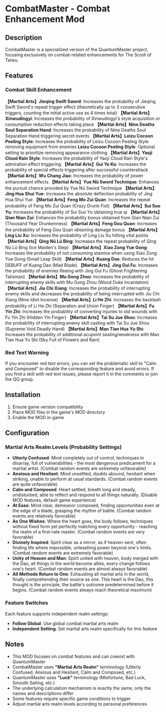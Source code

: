 # CombatMaster - Combat Enhancement Mod

## Description
CombatMaster is a specialized version of the QuantumMaster project, focusing exclusively on combat-related enhancements for The Scroll of Taiwu.

## Features

### Combat Skill Enhancement
**【Martial Arts】Jieqing Swift Sword**: Increases the probability of Jieqing Swift Sword's repeat trigger effect (theoretically up to 3 consecutive triggers, counting the initial active use as 4 times total)
**【Martial Arts】Xinwudingyi**: Increases the probability of Xinwudingyi's style acquisition or consumption reduction effects taking place
**【Martial Arts】Nine Deaths Soul Separation Hand**: Increases the probability of Nine Deaths Soul Separation Hand triggering secret events
**【Martial Arts】Leizu Cocoon Peeling Style**: Increases the probability of Leizu Cocoon Peeling Style removing equipment from enemies
**Leizu Cocoon Peeling Style**: Optional setting to prioritize removing appearance clothing
**【Martial Arts】Yaoji Cloud Rain Style**: Increases the probability of Yaoji Cloud Rain Style's admiration effect triggering
**【Martial Arts】Gui Ye Ku**: Increases the probability of special effects triggering after successful counterattack
**【Martial Arts】Wu Chang Jiao**: Increases the probability of power enhancement effects
**【Martial Arts】Yue Nü Sword Technique**: Enhances the pursuit chance provided by Yue Nü Sword Technique
**【Martial Arts】Jing Hua Shui Yue**: Increases the absolute deflection probability of Jing Hua Shui Yue
**【Martial Arts】Feng Mo Zui Quan**: Increases the repeat probability of Feng Mo Zui Quan (Crazy Drunk Fist)
**【Martial Arts】Sui Suo Yu**: Increases the probability of Sui Suo Yu obtaining true qi
**【Martial Arts】Qian Nian Zui**: Enhances the probability bonus obtained from Qian Nian Zui (Thousand Year Drunkenness)
**【Martial Arts】Feng Gou Quan**: Increases the probability of Feng Gou Quan obtaining damage bonus
**【Martial Arts】Ling Liu Xu**: Increases the probability of Ling Liu Xu hitting vital points
**【Martial Arts】Qing Nü Lü Bing**: Increases the repeat probability of Qing Nü Lü Bing (Ice Maiden's Step)
**【Martial Arts】Xiao Zong Yue Gong**: Increases the probability of not consuming stamina when using Xiao Zong Yue Gong (Small Leap Skill)
**【Martial Arts】Kuang Dao**: Reduces the hit DEBUFF of Kuang Dao (Mad Blade)
**【Martial Arts】Jing Gui Fu**: Increases the probability of enemies fleeing with Jing Gui Fu (Ghost Frightening Talisman)
**【Martial Arts】Mu Gong Zhou**: Increases the probability of interrupting enemy skills with Mu Gong Zhou (Wood Duke Incantation)
**【Martial Arts】Jiu Chi Xiang**: Increases the probability of interrupting enemy skills and decreases the probability of being interrupted with Jiu Chi Xiang (Nine Idiot Incense)
**【Martial Arts】Li He Zhi**: Increases the backlash probability of Li He Zhi (Separation and Union Finger)
**【Martial Arts】Fu Yin Zhi**: Increases the probability of converting injuries to old wounds with Fu Yin Zhi (Hidden Yin Finger)
**【Martial Arts】Tai Su Jue Shou**: Increases the probability of interrupting enemy skill casting with Tai Su Jue Shou (Supreme Void Deadly Hand)
**【Martial Arts】Man Tian Hua Yu Shi**: Increases the probability of additional acupoint sealing/weakness with Man Tian Hua Yu Shi (Sky Full of Flowers and Rain)

### Red Text Warning
If you encounter red text errors, you can set the problematic skill to "Calm and Composed" to disable the corresponding feature and avoid errors. If you find a skill with red text issues, please report it in the comments or join the QQ group.

## Installation
1. Ensure game version compatibility
2. Place MOD files in the game's MOD directory
3. Enable the MOD in-game

## Configuration
### Martial Arts Realm Levels (Probability Settings)
- **Utterly Confused**: Mind completely out of control, techniques in disarray, full of vulnerabilities - the most dangerous predicament for a martial artist. (Combat random events are extremely unfavorable)
- **Anxious and Hesitant**: Mind unsettled, doubts abound, hesitant when striking, unable to perform at usual standards. (Combat random events are quite unfavorable)
- **Calm and Composed**: Heart settled, breath long and steady, undisturbed, able to reflect and respond to all things naturally. (Disable MOD features, default game experience)
- **At Ease**: Mind clear, demeanor composed, finding opportunities even at the edge of a blade, grasping the rhythm of battle. (Combat random events are relatively favorable)
- **As One Wishes**: Where the heart goes, the body follows, techniques without fixed form yet perfectly matching every opportunity - reaching the realm of a first-rate master. (Combat random events are very favorable)
- **Divinely Inspired**: Spirit clear as a mirror, as if heaven-sent, often finding life where impossible, unleashing power beyond one's limits. (Combat random events are extremely favorable)
- **Unity of Heaven and Man**: Spirit united with heaven, body merged with the Dao, all things in the world become allies, every change follows one's heart. (Combat random events are almost always favorable)
- **All Methods Return to One**: Exhausting all martial arts in the world, finally comprehending their source as one. This heart is the Dao, this thought is the principle, the battle's outcome predetermined before it begins. (Combat random events always reach theoretical maximum)

### Feature Switches
Each feature supports independent realm settings:
- **Follow Global**: Use global combat martial arts realm
- **Independent Setting**: Set martial arts realm specifically for this feature

## Notes
- This MOD focuses on combat features and can coexist with QuantumMaster
- CombatMaster uses **"Martial Arts Realm"** terminology (Utterly Confused, Anxious and Hesitant, Calm and Composed, etc.)
- QuantumMaster uses **"Luck"** terminology (Misfortune, Bad Luck, Smooth Sailing, etc.)
- The underlying calculation mechanism is exactly the same, only the names and descriptions differ
- Some features require specific game conditions to trigger
- Adjust martial arts realm levels according to personal preferences
